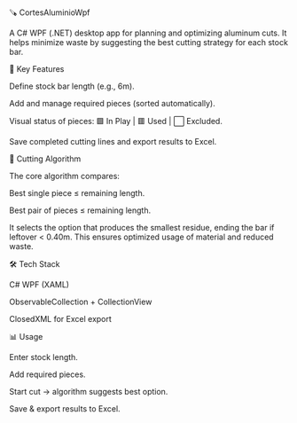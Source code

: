🪚 CortesAluminioWpf

A C# WPF (.NET) desktop app for planning and optimizing aluminum cuts.
It helps minimize waste by suggesting the best cutting strategy for each stock bar.

🚀 Key Features

Define stock bar length (e.g., 6m).

Add and manage required pieces (sorted automatically).

Visual status of pieces: 🟩 In Play | 🟥 Used | ⬜ Excluded.

Save completed cutting lines and export results to Excel.

🤖 Cutting Algorithm

The core algorithm compares:

Best single piece ≤ remaining length.

Best pair of pieces ≤ remaining length.

It selects the option that produces the smallest residue, ending the bar if leftover < 0.40m.
This ensures optimized usage of material and reduced waste.

🛠️ Tech Stack

C# WPF (XAML)

ObservableCollection + CollectionView

ClosedXML for Excel export

📊 Usage

Enter stock length.

Add required pieces.

Start cut → algorithm suggests best option.

Save & export results to Excel.
